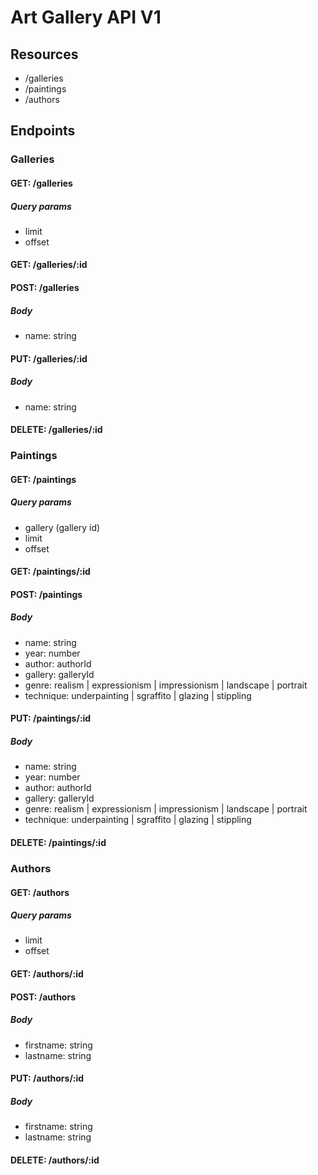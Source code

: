 # Art Gallery API V1
## Resources
- /galleries
- /paintings
- /authors

## Endpoints
### Galleries

#### GET: /galleries
##### Query params

- limit
- offset

#### GET: /galleries/:id

#### POST: /galleries
##### Body

- name: string

#### PUT: /galleries/:id
##### Body

- name: string

#### DELETE: /galleries/:id

### Paintings

#### GET: /paintings
##### Query params

- gallery  (gallery id)
- limit
- offset

#### GET: /paintings/:id

#### POST: /paintings
##### Body

- name: string
- year: number
- author: authorId
- gallery: galleryId
- genre: realism | expressionism | impressionism | landscape | portrait
- technique: underpainting | sgraffito | glazing | stippling

#### PUT: /paintings/:id
##### Body

- name: string
- year: number
- author: authorId
- gallery: galleryId
- genre: realism | expressionism | impressionism | landscape | portrait
- technique: underpainting | sgraffito | glazing | stippling

#### DELETE: /paintings/:id

### Authors

#### GET: /authors
##### Query params

- limit
- offset

#### GET: /authors/:id

#### POST: /authors
##### Body

- firstname: string
- lastname: string

#### PUT: /authors/:id
##### Body

- firstname: string
- lastname: string

#### DELETE: /authors/:id


